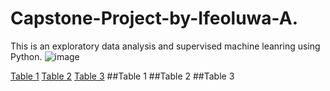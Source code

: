 # Capstone-Project-by-Ifeoluwa-A.
This is an exploratory data analysis and supervised machine leanring using Python. 
![image](https://github.com/user-attachments/assets/fa9278f1-3aca-4731-9af9-aac5ba995db7)

[Table 1](#Table-1)
[Table 2](#Table-2)
[Table 3](#Table-3)
##Table 1
##Table 2
##Table 3
